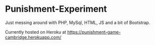 # Punishment-Experiment
Just messing around with PHP, MySql, HTML, JS and a bit of Bootstrap.

Currently hosted on Heroku at https://punishment-game-cambridge.herokuapp.com/
